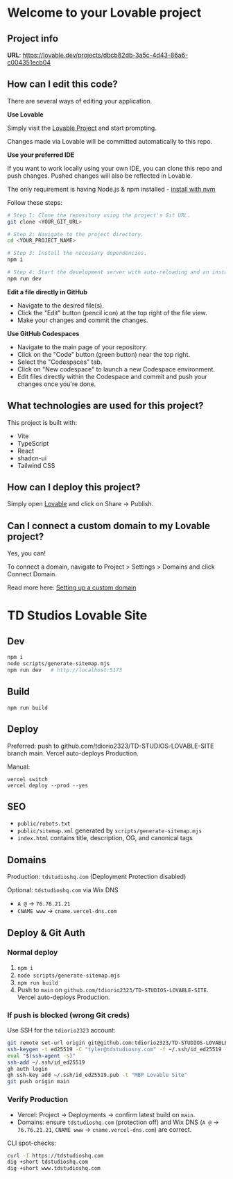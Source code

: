 # Welcome to your Lovable project

## Project info

**URL**: https://lovable.dev/projects/dbcb82db-3a5c-4d43-86a6-c004351ecb04

## How can I edit this code?

There are several ways of editing your application.

**Use Lovable**

Simply visit the [Lovable Project](https://lovable.dev/projects/dbcb82db-3a5c-4d43-86a6-c004351ecb04) and start prompting.

Changes made via Lovable will be committed automatically to this repo.

**Use your preferred IDE**

If you want to work locally using your own IDE, you can clone this repo and push changes. Pushed changes will also be reflected in Lovable.

The only requirement is having Node.js & npm installed - [install with nvm](https://github.com/nvm-sh/nvm#installing-and-updating)

Follow these steps:

```sh
# Step 1: Clone the repository using the project's Git URL.
git clone <YOUR_GIT_URL>

# Step 2: Navigate to the project directory.
cd <YOUR_PROJECT_NAME>

# Step 3: Install the necessary dependencies.
npm i

# Step 4: Start the development server with auto-reloading and an instant preview.
npm run dev
```

**Edit a file directly in GitHub**

- Navigate to the desired file(s).
- Click the "Edit" button (pencil icon) at the top right of the file view.
- Make your changes and commit the changes.

**Use GitHub Codespaces**

- Navigate to the main page of your repository.
- Click on the "Code" button (green button) near the top right.
- Select the "Codespaces" tab.
- Click on "New codespace" to launch a new Codespace environment.
- Edit files directly within the Codespace and commit and push your changes once you're done.

## What technologies are used for this project?

This project is built with:

- Vite
- TypeScript
- React
- shadcn-ui
- Tailwind CSS

## How can I deploy this project?

Simply open [Lovable](https://lovable.dev/projects/dbcb82db-3a5c-4d43-86a6-c004351ecb04) and click on Share -> Publish.

## Can I connect a custom domain to my Lovable project?

Yes, you can!

To connect a domain, navigate to Project > Settings > Domains and click Connect Domain.

Read more here: [Setting up a custom domain](https://docs.lovable.dev/tips-tricks/custom-domain#step-by-step-guide)

# TD Studios Lovable Site

## Dev
```bash
npm i
node scripts/generate-sitemap.mjs
npm run dev   # http://localhost:5173
```

## Build
```
npm run build
```

## Deploy
Preferred: push to github.com/tdiorio2323/TD-STUDIOS-LOVABLE-SITE branch main. Vercel auto-deploys Production.

Manual:
```
vercel switch
vercel deploy --prod --yes
```

## SEO
- `public/robots.txt`
- `public/sitemap.xml` generated by `scripts/generate-sitemap.mjs`
- `index.html` contains title, description, OG, and canonical tags

## Domains
Production: `tdstudioshq.com` (Deployment Protection disabled)

Optional: `tdstudioshq.com` via Wix DNS
- `A @` → `76.76.21.21`
- `CNAME www` → `cname.vercel-dns.com`

## Deploy & Git Auth

### Normal deploy
1. `npm i`
2. `node scripts/generate-sitemap.mjs`
3. `npm run build`
4. Push to `main` on `github.com/tdiorio2323/TD-STUDIOS-LOVABLE-SITE`. Vercel auto-deploys Production.

### If push is blocked (wrong Git creds)
Use SSH for the `tdiorio2323` account:
```bash
git remote set-url origin git@github.com:tdiorio2323/TD-STUDIOS-LOVABLE-SITE.git
ssh-keygen -t ed25519 -C "tyler@tdstudiosny.com" -f ~/.ssh/id_ed25519 -N ""
eval "$(ssh-agent -s)"
ssh-add ~/.ssh/id_ed25519
gh auth login
gh ssh-key add ~/.ssh/id_ed25519.pub -t "MBP Lovable Site"
git push origin main
```

### Verify Production
- Vercel: Project → Deployments → confirm latest build on `main`.
- Domains: ensure `tdstudioshq.com` (protection off) and Wix DNS (`A @` → `76.76.21.21`, `CNAME www` → `cname.vercel-dns.com`) are correct.

CLI spot-checks:
```bash
curl -I https://tdstudioshq.com
dig +short tdstudioshq.com
dig +short www.tdstudioshq.com
```
